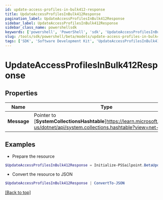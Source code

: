 ```yaml
---
id: update-access-profiles-in-bulk412-response
title: UpdateAccessProfilesInBulk412Response
pagination_label: UpdateAccessProfilesInBulk412Response
sidebar_label: UpdateAccessProfilesInBulk412Response
sidebar_class_name: powershellsdk
keywords: ['powershell', 'PowerShell', 'sdk', 'UpdateAccessProfilesInBulk412Response'] 
slug: /tools/sdk/powershell/beta/models/update-access-profiles-in-bulk412-response
tags: ['SDK', 'Software Development Kit', 'UpdateAccessProfilesInBulk412Response']
---
```



# UpdateAccessProfilesInBulk412Response

## Properties

Name | Type | Description | Notes
------------ | ------------- | ------------- | -------------
**Message** |  Pointer to [**SystemCollectionsHashtable**]https://learn.microsoft.com/en-us/dotnet/api/system.collections.hashtable?view=net-9.0 | A message describing the error | [optional] 

## Examples

- Prepare the resource
```powershell
$UpdateAccessProfilesInBulk412Response = Initialize-PSSailpoint.BetaUpdateAccessProfilesInBulk412Response  -Message  API/Feature not enabled for your organization.
```

- Convert the resource to JSON
```powershell
$UpdateAccessProfilesInBulk412Response | ConvertTo-JSON
```


[[Back to top]](#) 

